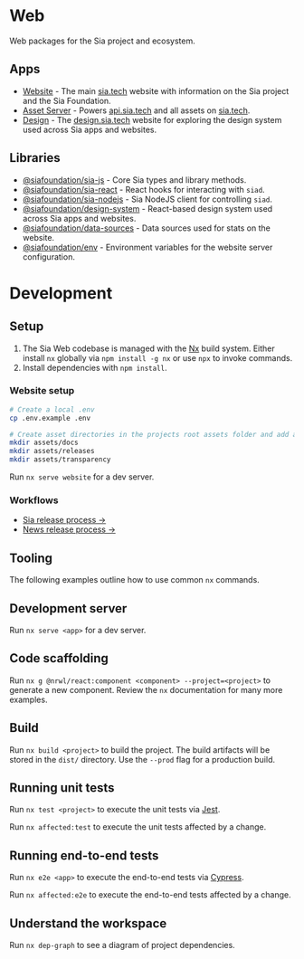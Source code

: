 # Web

Web packages for the Sia project and ecosystem.

## Apps

- [Website](apps/website/README.md) - The main [sia.tech](https://sia.tech) website with information on the Sia project and the Sia Foundation.
- [Asset Server](apps/asset-server/README.md) - Powers [api.sia.tech](https://api.sia.tech) and all assets on [sia.tech](https://sia.tech).
- [Design](apps/design-site/README.md) - The [design.sia.tech](https://design.sia.tech) website for exploring the design system used across Sia apps and websites.

## Libraries

- [@siafoundation/sia-js](libs/sia-js/README.md) - Core Sia types and library methods.
- [@siafoundation/sia-react](libs/sia-react/README.md) - React hooks for interacting with `siad`.
- [@siafoundation/sia-nodejs](libs/sia-nodejs/README.md) - Sia NodeJS client for controlling `siad`.
- [@siafoundation/design-system](libs/design-system/README.md) - React-based design system used across Sia apps and websites.
- [@siafoundation/data-sources](libs/data-sources/README.md) - Data sources used for stats on the website.
- [@siafoundation/env](libs/env/README.md) - Environment variables for the website server configuration.

# Development

## Setup

1. The Sia Web codebase is managed with the [Nx](https://nx.dev) build system. Either install `nx` globally via `npm install -g nx` or use `npx` to invoke commands.
2. Install dependencies with `npm install`.

### Website setup

```sh
# Create a local .env
cp .env.example .env

# Create asset directories in the projects root assets folder and add any test assets
mkdir assets/docs
mkdir assets/releases
mkdir assets/transparency
```

Run `nx serve website` for a dev server.

### Workflows

- [Sia release process →](https://www.notion.so/siafoundation/Web-6de3b72ac13e44a989bdffb72fce8996#bd5cb0ab038d4b35a49d4433dd6af614)
- [News release process →](https://www.notion.so/siafoundation/Web-6de3b72ac13e44a989bdffb72fce8996#4fc04d6e7c0749cfa6a99c6a83fc41bd)

## Tooling

The following examples outline how to use common `nx` commands.

## Development server

Run `nx serve <app>` for a dev server.

## Code scaffolding

Run `nx g @nrwl/react:component <component> --project=<project>` to generate a new component. Review the `nx` documentation for many more examples.

## Build

Run `nx build <project>` to build the project. The build artifacts will be stored in the `dist/` directory. Use the `--prod` flag for a production build.

## Running unit tests

Run `nx test <project>` to execute the unit tests via [Jest](https://jestjs.io).

Run `nx affected:test` to execute the unit tests affected by a change.

## Running end-to-end tests

Run `nx e2e <app>` to execute the end-to-end tests via [Cypress](https://www.cypress.io).

Run `nx affected:e2e` to execute the end-to-end tests affected by a change.

## Understand the workspace

Run `nx dep-graph` to see a diagram of project dependencies.
